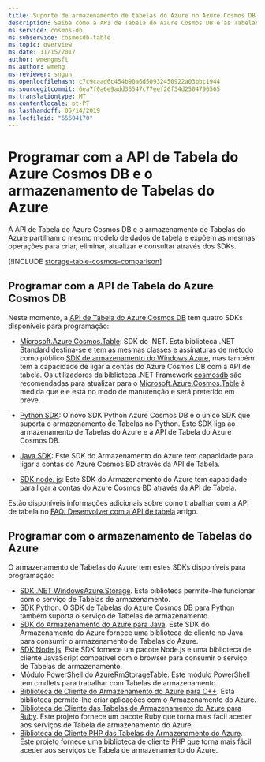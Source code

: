 ```yaml
---
title: Suporte de armazenamento de tabelas do Azure no Azure Cosmos DB
description: Saiba como a API de Tabela do Azure Cosmos DB e as Tabelas de Armazenamento do Azure funcionam em conjunto.
ms.service: cosmos-db
ms.subservice: cosmosdb-table
ms.topic: overview
ms.date: 11/15/2017
author: wmengmsft
ms.author: wmeng
ms.reviewer: sngun
ms.openlocfilehash: c7c9caad6c454b90a6d50932450922a03bbc1944
ms.sourcegitcommit: 6ea7f0a6e9add35547c77eef26f34d2504796565
ms.translationtype: MT
ms.contentlocale: pt-PT
ms.lasthandoff: 05/14/2019
ms.locfileid: "65604170"
---
```

# <a name="developing-with-azure-cosmos-db-table-api-and-azure-table-storage"></a>Programar com a API de Tabela do Azure Cosmos DB e o armazenamento de Tabelas do Azure

A API de Tabela do Azure Cosmos DB e o armazenamento de Tabelas do Azure partilham o mesmo modelo de dados de tabela e expõem as mesmas operações para criar, eliminar, atualizar e consultar através dos SDKs. 

[!INCLUDE [storage-table-cosmos-comparison](../../includes/storage-table-cosmos-comparison.md)]

## <a name="developing-with-the-azure-cosmos-db-table-api"></a>Programar com a API de Tabela do Azure Cosmos DB

Neste momento, a [API de Tabela do Azure Cosmos DB](table-introduction.md) tem quatro SDKs disponíveis para programação: 

* [Microsoft.Azure.Cosmos.Table](https://www.nuget.org/packages/Microsoft.Azure.Cosmos.Table): SDK do .NET. Esta biblioteca .NET Standard destina-se e tem as mesmas classes e assinaturas de método como público [SDK de armazenamento do Windows Azure](https://www.nuget.org/packages/WindowsAzure.Storage), mas também tem a capacidade de ligar a contas do Azure Cosmos DB com a API de tabela. Os utilizadores da biblioteca .NET Framework [cosmosdb](https://www.nuget.org/packages/Microsoft.Azure.CosmosDB.Table/) são recomendadas para atualizar para o [Microsoft.Azure.Cosmos.Table](https://www.nuget.org/packages/Microsoft.Azure.Cosmos.Table) à medida que ele está no modo de manutenção e será preterido em breve.

* [Python SDK](table-sdk-python.md): O novo SDK Python Azure Cosmos DB é o único SDK que suporta o armazenamento de Tabelas no Python. Este SDK liga ao armazenamento de Tabelas do Azure e à API de Tabela do Azure Cosmos DB.

* [Java SDK](table-sdk-java.md): Este SDK do Armazenamento do Azure tem capacidade para ligar a contas do Azure Cosmos BD através da API de Tabela.

* [SDK node. js](table-sdk-nodejs.md): Este SDK do Armazenamento do Azure tem capacidade para ligar a contas do Azure Cosmos BD através da API de Tabela.


Estão disponíveis informações adicionais sobre como trabalhar com a API de tabela no [FAQ: Desenvolver com a API de tabela](faq.md#table) artigo.

## <a name="developing-with-azure-table-storage"></a>Programar com o armazenamento de Tabelas do Azure

O armazenamento de Tabelas do Azure tem estes SDKs disponíveis para programação:

- [SDK .NET WindowsAzure.Storage](https://www.nuget.org/packages/WindowsAzure.Storage/). Esta biblioteca permite-lhe funcionar com o serviço de Tabelas de armazenamento.
- [SDK Python](table-sdk-python.md). O SDK de Tabelas do Azure Cosmos DB para Python também suporta o serviço de Tabelas de armazenamento.
- [SDK do Armazenamento do Azure para Java](https://github.com/azure/azure-storage-java). Este SDK do Armazenamento do Azure fornece uma biblioteca de cliente no Java para consumir o armazenamento de Tabelas do Azure.
- [SDK Node.js](table-sdk-nodejs.md). Este SDK fornece um pacote Node.js e uma biblioteca de cliente JavaScript compatível com o browser para consumir o serviço de Tabelas de armazenamento.
- [Módulo PowerShell do AzureRmStorageTable](https://www.powershellgallery.com/packages/AzureRmStorageTable). Este módulo PowerShell tem cmdlets para trabalhar com Tabelas de armazenamento.
- [Biblioteca de Cliente do Armazenamento do Azure para C++](https://github.com/Azure/azure-storage-cpp/). Esta biblioteca permite-lhe criar aplicações com o Armazenamento do Azure.
- [Biblioteca de Cliente das Tabelas de Armazenamento do Azure para Ruby](https://github.com/azure/azure-storage-ruby/tree/master/table). Este projeto fornece um pacote Ruby que torna mais fácil aceder aos serviços de Tabela de armazenamento do Azure.
- [Biblioteca de Cliente PHP das Tabelas de Armazenamento do Azure](https://github.com/Azure/azure-storage-php/tree/master/azure-storage-table). Este projeto fornece uma biblioteca de cliente PHP que torna mais fácil aceder aos serviços de Tabela de armazenamento do Azure.


   





